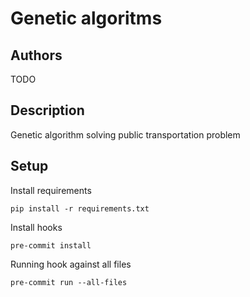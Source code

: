 # Genetic algoritms
## Authors
TODO

## Description
Genetic algorithm solving public transportation problem

## Setup
Install requirements
```
pip install -r requirements.txt
```

Install hooks
```
pre-commit install
```

Running hook against all files
```
pre-commit run --all-files
```

